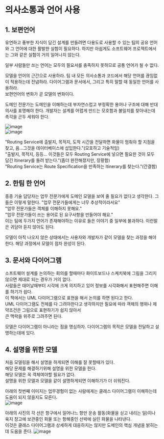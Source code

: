 # 의사소통과 언어 사용

## 1. 보편언어
유연하고 풍부한 지식이 담긴 설계를 만들려면 다용도로 사용할 수 있는 팀의 공유 언어와 그 언어에 대한 활발한
실험이 필요하다. 하지만 아쉽게도 소프트웨어 프로젝트에서는 그와 같은 실험이 거의 일어나지 않는다.   
   
일부 사람들만 쓰는 언어는 모두의 필요서를 충족하지 못하므로 공통 언어가 될 수 없다.   
   
모델을 언어의 근간으로 사용하라. 팀 내 모든 의사소통과 코드에서 해당 언어를 끊임없이 적용하는데 전념하라. 다이어그램과
문서에서, 그리고 특히 말할 때 동일한 언어를 사용하라.   
보편언어의 변화가 곧 모델의 변화이다.   

도메인 전문가는 도메인을 이해하는데 부자연스럽고 부정확한 용어나 구조에 대해 반대 의사를 표명해야 한다.
개발자는 설계를 어렵게 만드는 모호함과 불일치를 찾아내는데 촉각을 곤두 세워야 한다.


![image](https://user-images.githubusercontent.com/20812458/212480935-0b0cfcb7-c5c3-457e-94c2-707c2dfe973b.png)   
![image](https://user-images.githubusercontent.com/20812458/212481275-470216cc-6a96-446f-ba3c-3abf8116e697.png)   

"Routing Service에 출발지, 목적지, 도착 시간을 전달하면 화물이 멈춰야 할 지점을 찾고, 음...그것을 데이터베이스에 삽입한다."(모호하고 기술적임)      
"출발지, 목적지, 등등... 이것들은 모두 Routing Service에 넣으면 필요한 것이 모두 담긴 ltinerary를 돌려 받는다."(좀더 완전해졌지만, 장황함)   
"Routing Service는 Route Specification을 만족하는 ltinerary를 찾는다."(간결함)   
   
## 2. 한팀 한 언어   
종종 기술 담당자는 업무 전문가에게 도메인 모델을 보여 줄 필요가 없다고 생각한다. 그들은 이렇게 말한다.
"업무 전문가들에게는 너무 추상적이라서요"   
"업무 전문가들은 객체를 이해하지 못해요."   
"업무 전문가들이 쓰는 용어로 된 요구사항을 만들어야 해요."   
이는 팀에 두가지 언어가 존재해야하는 이유로 들은 이야기 중 일부에 불과하다. 이런말은 귀담아 듣지 않아도 된다.   
      
모델이 아직 나오지 않은 상태에서는 사용자와 개발자가 같이 모델을 찾는 과정을 해야한다. 해당 과정에서 모델이 점차 완성이 된다.

## 3. 문서와 다이어그램
소프트웨어 설계를 논의하는 회의를 할때마다 화이트보드나 스케치북에 그림을 그리지 않으면 제대로 되는 경우가 거의 없다.   
사람들은 태어날때부터 시각에 크게 의지하고 있어 정보를 시각화해서 표현해주면 이해를 하기가 쉽다.   
이 책에서는 UML 다이어그램으로 표현을 해서 논의를 하면 된다고 한다.   
UML 다이어그램도 전체를 다 그려야한다고 생각하지만 필요에 따라 객체의 행위나 제약조건은 그림으로 표현하기가 쉽지 않아서   
큰 맥락을 위주로 그려주면 된다.   

모델은 다이어그램이 아니라는 점을 명심하자. 다이어그램의 목적은 모델을 전달하고 설명하는데에 있다.   

## 4. 설명을 위한 모델
처음 모델링을 해서 설명을 하게되면 이해를 잘 못할때가 있다.   
해당 문제를 해결하기위해 설명을 위한 모델을 한다.   
해당 모델은 꼭 객체여야할 필요가 없다.  
설명을 위한 모델과 모델을 같이 설명하게되면 이해하기가 더 쉬워진다.   

아래의 첫번째 이미지는 업무경험이 없는 사람에게는 클래스 다이어그램이 이해하는데 도움이 되지 않을지도 모른다.   
![image](https://user-images.githubusercontent.com/20812458/212482892-b1fbfac2-06d5-4682-99a2-e465f220f9e1.png)   
   
아래의 사진의 각 선은 항구에서 일어나느 항만 운송 활동(화물을 싣고 내리는 일)이나 육지 창고에 보관중인 화물 또는 항해중인 선박에 실린 화물을 나타낸다.   
이것은 클래스 다이어그램과 상세하게 대응하지는 않지만 도메인의 핵심 개념을 밝히는데 도움을 준다.
![image](https://user-images.githubusercontent.com/20812458/212482904-14676d10-01e4-4db3-b155-84cd494afdb5.png)   

